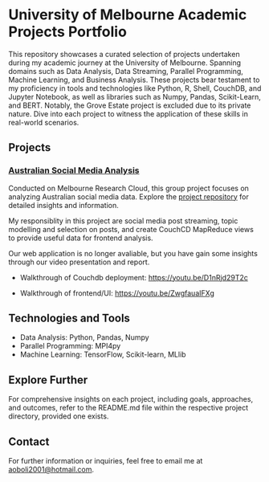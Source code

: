 # University of Melbourne Academic Projects Portfolio

This repository showcases a curated selection of projects undertaken during my academic journey at the University of Melbourne. Spanning domains such as Data Analysis, Data Streaming, Parallel Programming, Machine Learning, and Business Analysis. These projects bear testament to my proficiency in tools and technologies like Python, R, Shell, CouchDB, and Jupyter Notebook, as well as libraries such as Numpy, Pandas, Scikit-Learn, and BERT. Notably, the Grove Estate project is excluded due to its private nature. Dive into each project to witness the application of these skills in real-world scenarios.

## Projects

### [Australian Social Media Analysis](https://github.com/yijun-github/ccc)
Conducted on Melbourne Research Cloud, this group project focuses on analyzing Australian social media data. Explore the [project repository](https://github.com/yijun-github/ccc) for detailed insights and information. 

My responsiblity in this project are social media post streaming, topic modelling and selection on posts, and create CouchCD MapReduce views to provide useful data for frontend analysis. 

Our web application is no longer avaliable, but you have gain some insights through our video presentation and report. 

* Walkthrough of Couchdb deployment: https://youtu.be/D1nRjd29T2c

* Walkthrough of frontend/UI: https://youtu.be/ZwgfauaIFXg

## Technologies and Tools
- Data Analysis: Python, Pandas, Numpy
- Parallel Programming: MPI4py
- Machine Learning: TensorFlow, Scikit-learn, MLlib

## Explore Further
For comprehensive insights on each project, including goals, approaches, and outcomes, refer to the README.md file within the respective project directory, provided one exists.

## Contact
For further information or inquiries, feel free to email me at [aoboli2001@hotmail.com](mailto:aoboli2001@hotmail.com).
